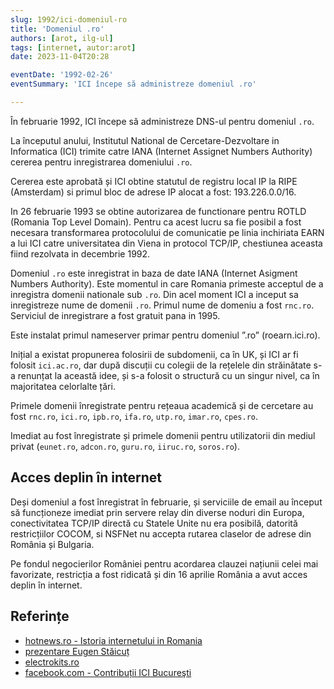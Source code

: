 ```yaml
---
slug: 1992/ici-domeniul-ro
title: 'Domeniul .ro'
authors: [arot, ilg-ul]
tags: [internet, autor:arot]
date: 2023-11-04T20:28

eventDate: '1992-02-26'
eventSummary: 'ICI începe să administreze domeniul .ro'

---
```


În februarie 1992, ICI începe să administreze DNS-ul pentru domeniul `.ro`.

<!-- truncate -->

La începutul anului,
Institutul National de Cercetare-Dezvoltare in Informatica (ICI) trimite
catre IANA (Internet Assignet Numbers Authority) cererea pentru
inregistrarea domeniului `.ro`.

Cererea este aprobată și ICI obtine statutul de registru local IP la RIPE
(Amsterdam) si
primul bloc de adrese IP alocat a fost: 193.226.0.0/16.

In 26 februarie 1993 se obtine autorizarea de functionare pentru ROTLD
(Romania Top Level Domain). Pentru ca acest lucru sa fie posibil a fost
necesara transformarea protocolului de comunicatie pe linia inchiriata
EARN a lui ICI catre universitatea din Viena in protocol TCP/IP,
chestiunea aceasta fiind rezolvata in decembrie 1992.

Domeniul `.ro` este inregistrat in baza de date IANA (Internet
Asigment Numbers Authority). Este momentul in care Romania primeste
acceptul de a inregistra domenii nationale sub `.ro`. Din acel
moment ICI a inceput sa inregistreze nume de domenii `.ro`.
Primul nume de domeniu a fost `rnc.ro`.
Serviciul de inregistrare a fost gratuit pana in 1995.

Este instalat primul nameserver primar pentru domeniul ”.ro” (roearn.ici.ro).

Inițial a existat propunerea folosirii de subdomenii, ca în UK, și ICI ar
fi folosit `ici.ac.ro`, dar după discuții cu colegii de la rețelele din
străinătate s-a renunțat la această idee, și s-a folosit o structură
cu un singur nivel, ca în majoritatea celorlalte țări.

Primele domenii înregistrate pentru rețeaua academică și de cercetare au fost
`rnc.ro`, `ici.ro`, `ipb.ro`, `ifa.ro`, `utp.ro`, `imar.ro`, `cpes.ro`.

Imediat au fost înregistrate și primele domenii pentru utilizatorii din mediul
privat (`eunet.ro`, `adcon.ro`, `guru.ro`, `iiruc.ro`, `soros.ro`).

## Acces deplin în internet

Deși domeniul a fost înregistrat în februarie, și serviciile de email au
început să funcționeze imediat prin servere relay din diverse noduri din
Europa, conectivitatea TCP/IP directă cu Statele Unite nu era posibilă,
datorită restricțiilor COCOM, si NSFNet nu accepta rutarea claselor de
adrese din România și Bulgaria.

Pe fondul negocierilor României
pentru acordarea clauzei națiunii celei mai favorizate, restricția a fost
ridicată și din 16 aprilie România a avut acces deplin în internet.

## Referințe

- [hotnews.ro - Istoria internetului in Romania](https://economie.hotnews.ro/stiri-20_ani_internet-15969144-istoria-internetului-romania-alexandru-rotaru-nu-pot-spun-inventat-noi-ceva-plus-aici-romania-doar-majoritatea-noutatilor-adoptat-printre-primii.htm)
- [prezentare Eugen Stăicuț](https://www.youtube.com/watch?v=grpiDxhkgmU)
- [electrokits.ro](https://www.electrokits.ro/scurt-istoric-al-internetului-in-romania/)
- [facebook.com - Contribuții ICI Bucureşti](https://www.facebook.com/ICIBucuresti/posts/3488728511216217/)
